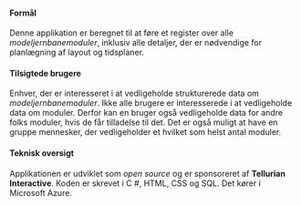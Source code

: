 ﻿#### Formål
Denne applikation er beregnet til at føre et register over alle *modeljernbanemoduler*,
inklusiv alle detaljer, der er nødvendige for planlægning af layout og tidsplaner.

#### Tilsigtede brugere
Enhver, der er interesseret i at vedligeholde strukturerede data om *modeljernbanemoduler*.
Ikke alle brugere er interesserede i at vedligeholde data om moduler.
Derfor kan en bruger også vedligeholde data for andre folks moduler, hvis de får tilladelse til det.
Det er også muligt at have en gruppe mennesker, der vedligeholder et hvilket som helst antal moduler.

#### Teknisk oversigt
Applikationen er udviklet som *open source* og er sponsoreret af **Tellurian Interactive**.
Koden er skrevet i C #, HTML, CSS og SQL. Det kører i Microsoft Azure.


